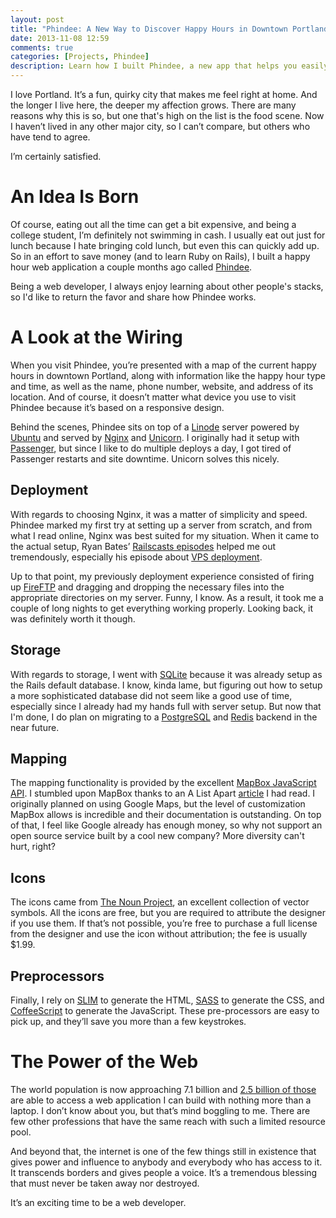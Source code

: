 ```yaml
---
layout: post
title: "Phindee: A New Way to Discover Happy Hours in Downtown Portland"
date: 2013-11-08 12:59
comments: true
categories: [Projects, Phindee]
description: Learn how I built Phindee, a new app that helps you easily find happy hours in downtown Portland.
---
```


I love Portland. It’s a fun, quirky city that makes me feel right at home. And the longer I live here, the deeper my affection grows. There are many reasons why this is so, but one that's high on the list is the food scene. Now I haven’t lived in any other major city, so I can’t compare, but others who have tend to agree. <!-- more -->

I’m certainly satisfied.

# An Idea Is Born

Of course, eating out all the time can get a bit expensive, and being a college student, I’m definitely not swimming in cash. I usually eat out just for lunch because I hate bringing cold lunch, but even this can quickly add up. So in an effort to save money (and to learn Ruby on Rails), I built a happy hour web application a couple months ago called [Phindee](http://phindee.com/). 

Being a web developer, I always enjoy learning about other people's stacks, so I'd like to return the favor and share how Phindee works.

# A Look at the Wiring

When you visit Phindee, you’re presented with a map of the current happy hours in downtown Portland, along with information like the happy hour type and time, as well as the name, phone number, website, and address of its location. And of course, it doesn’t matter what device you use to visit Phindee because it’s based on a responsive design.

Behind the scenes, Phindee sits on top of a [Linode](http://linode.com/) server powered by [Ubuntu](http://www.ubuntu.com/) and served by [Nginx](http://nginx.org/) and [Unicorn](http://unicorn.bogomips.org/). I originally had it setup with [Passenger](https://www.phusionpassenger.com/), but since I like to do multiple deploys a day, I got tired of Passenger restarts and site downtime. Unicorn solves this nicely. 

## Deployment

With regards to choosing Nginx, it was a matter of simplicity and speed. Phindee marked my first try at setting up a server from scratch, and from what I read online, Nginx was best suited for my situation. When it came to the actual setup, Ryan Bates’ [Railscasts episodes](http://railscasts.com/) helped me out tremendously, especially his episode about [VPS deployment](http://railscasts.com/episodes/335-deploying-to-a-vps).

Up to that point, my previously deployment experience consisted of firing up [FireFTP](http://fireftp.net/) and dragging and dropping the necessary files into the appropriate directories on my server. Funny, I know. As a result, it took me a couple of long nights to get everything working properly. Looking back, it was definitely worth it though.

## Storage

With regards to storage, I went with [SQLite](http://www.sqlite.org/) because it was already setup as the Rails default database. I know, kinda lame, but figuring out how to setup a more sophisticated database did not seem like a good use of time, especially since I already had my hands full with server setup. But now that I'm done, I do plan on migrating to a [PostgreSQL](http://www.postgresql.org/) and [Redis](http://redis.io/) backend in the near future.

## Mapping

The mapping functionality is provided by the excellent [MapBox JavaScript API](https://www.mapbox.com/mapbox.js/). I stumbled upon MapBox thanks to an A List Apart [article](http://alistapart.com/article/hack-your-maps) I had read. I originally planned on using Google Maps, but the level of customization MapBox allows is incredible and their documentation is outstanding. On top of that, I feel like Google already has enough money, so why not support an open source service built by a cool new company? More diversity can't hurt, right?

## Icons

The icons came from [The Noun Project](http://thenounproject.com/), an excellent collection of vector symbols. All the icons are free, but you are required to attribute the designer if you use them. If that’s not possible, you’re free to purchase a full license from the designer and use the icon without attribution; the fee is usually $1.99.

## Preprocessors
Finally, I rely on [SLIM](http://slim-lang.com/) to generate the HTML, [SASS](http://sass-lang.com/) to generate the CSS, and [CoffeeScript](http://coffeescript.org/) to generate the JavaScript. These pre-processors are easy to pick up, and they’ll save you more than a few keystrokes.

# The Power of the Web

The world population is now approaching 7.1 billion and [2.5 billion of those](http://data.worldbank.org/indicator/IT.NET.USER.P2) are able to access a web application I can build with nothing more than a laptop. I don’t know about you, but that’s mind boggling to me. There are few other professions that have the same reach with such a limited resource pool.

And beyond that, the internet is one of the few things still in existence that gives power and influence to anybody and everybody who has access to it. It transcends borders and gives people a voice. It’s a tremendous blessing that must never be taken away nor destroyed.

It’s an exciting time to be a web developer.